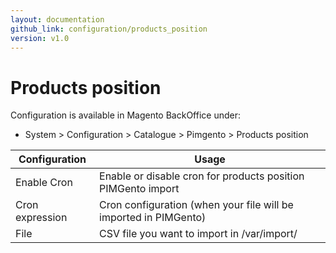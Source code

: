 ```yaml
---
layout: documentation
github_link: configuration/products_position
version: v1.0
---
```


**Products position**
=====================

Configuration is available in Magento BackOffice under:
* System > Configuration > Catalogue > Pimgento > Products position


| Configuration      | Usage                                                                  |
|--------------------|------------------------------------------------------------------------|
| Enable Cron        | Enable or disable cron for products position PIMGento import           |
| Cron expression    | Cron configuration (when your file will be imported in PIMGento)       |
| File               | CSV file you want to import in /var/import/                            |

